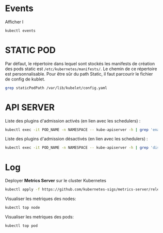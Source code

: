 # Events
Afficher l
```bash
kubectl events
```

# STATIC POD
Par défaut, le répertoire dans lequel sont stockés les manifests de création des pods static est `/etc/kubernetes/manifests/`.
Le chemin de ce répertoire est personnalisable. Pour être sûr du path Static, il faut parcourir le fichier de config de kublet.
```bash
grep staticPodPath /var/lib/kubelet/config.yaml
```

# API SERVER

Liste des plugins d'admission activés (en lien avec les schedulers) :
```bash
kubectl exec -it POD_NAME -n NAMESPACE -- kube-apiserver -h | grep 'enable-admission-plugins'
```
Liste des plugins d'admission désactivés (en lien avec les schedulers) :
```bash
kubectl exec -it POD_NAME -n NAMESPACE -- kube-apiserver -h | grep 'disable-admission-plugins'
```

# Log

Deployer **Metrics Server** sur le cluster Kubernetes
```bash
kubectl apply -f https://github.com/kubernetes-sigs/metrics-server/releases/latest/download/components.yaml
```

Visualiser les metriques des nodes:
```bash
kubectl top node
```

Visualiser les metriques des pods:
```bash
kubectl top pod
```
